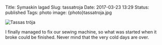 Title: Symaskin lagad
Slug: tassatroja
Date: 2017-03-23 13:29
Status: published
Tags: photo
image: {photo}tassatroja.jpg

![Tassas tröja]({photo}tassatroja.jpg "Tassas tröja")

I finally managed to fix our sewing machine, so what was
started when it broke could be finished. Never mind that
the very cold days are over.
